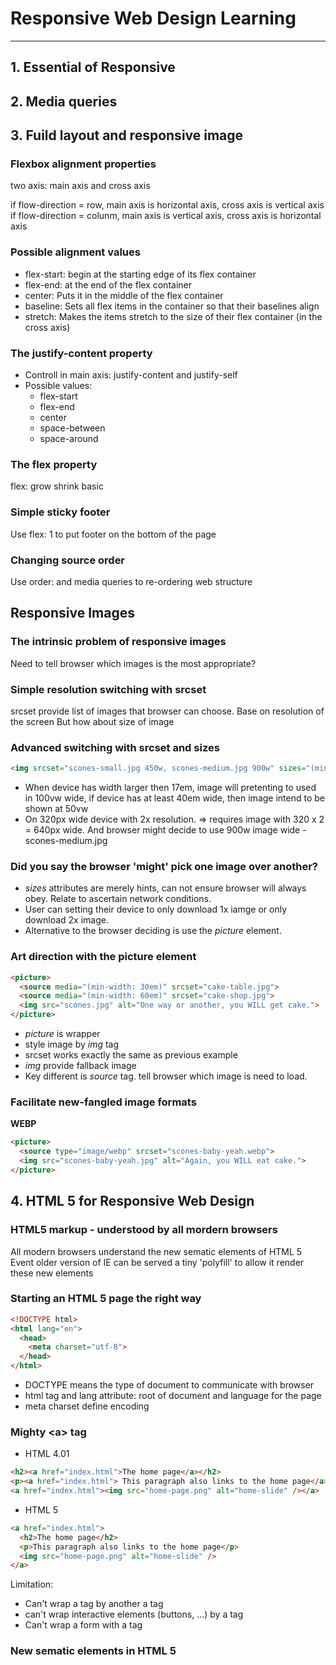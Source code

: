 # **Responsive Web Design Learning**
***
## 1. Essential of Responsive 
## 2. Media queries
## 3. Fuild layout and responsive image

### Flexbox alignment properties
two axis: main axis and cross axis

if flow-direction = row, main axis is horizontal axis, cross axis is vertical axis
if flow-direction = colunm, main axis is vertical axis, cross axis is horizontal axis

### Possible alignment values
- flex-start: begin at the starting edge of its flex container
- flex-end: at the end of the flex container
- center: Puts it in the middle of the flex container
- baseline: Sets all flex items in the container so that their baselines align
- stretch: Makes the items stretch to the size of their flex container (in the cross axis)

### The justify-content property
- Controll in main axis: justify-content and justify-self
- Possible values:
  - flex-start
  - flex-end
  - center
  - space-between
  - space-around

### The flex property
flex: grow shrink basic

### Simple sticky footer
Use flex: 1 to put footer on the bottom of the page

### Changing source order
Use order: <number> and media queries to re-ordering web structure

## Responsive Images
### The intrinsic problem of responsive images
Need to tell browser which images is the most appropriate?

### Simple resolution switching with srcset
srcset provide list of images that browser can choose. Base on resolution of the screen
But how about size of image

### Advanced switching with srcset and sizes
```html
<img srcset="scones-small.jpg 450w, scones-medium.jpg 900w" sizes="(min-width: 17em) 100vw, (min-width: 40em) 50vw" src="scones-small" alt="Scones">
```
- When device has width larger then 17em, image will pretenting to used in 100vw wide, if device has at least 40em wide, then image intend to be shown at 50vw
- On 320px wide device with 2x resolution. => requires image with 320 x 2 = 640px wide.
And browser might decide to use 900w image wide - scones-medium.jpg

### Did you say the browser 'might' pick one image over another?
- *sizes* attributes are merely hints, can not ensure browser will always obey. Relate to ascertain network conditions.
- User can setting their device to only download 1x iamge or only download 2x image.
- Alternative to the browser deciding is use the *picture* element.

### Art direction with the picture element
```html
<picture>
  <source media="(min-width: 30em)" srcset="cake-table.jpg">
  <source media="(min-width: 60em)" srcset="cake-shop.jpg">
  <img src="scones.jpg" alt="One way or another, you WILL get cake.">
</picture>
```
- *picture* is wrapper
- style image by *img* tag
- srcset works exactly the same as previous example
- *img* provide fallback image
- Key different is *source* tag. tell browser which image is need to load.

### Facilitate new-fangled image formats
**WEBP**
```html
<picture>
  <source type="image/webp" srcset="scones-baby-yeah.webp">
  <img src="scones-baby-yeah.jpg" alt="Again, you WILL eat cake.">
</picture>

```

## 4. HTML 5 for Responsive Web Design
### HTML5 markup - understood by all mordern browsers
All modern browsers understand the new sematic elements of HTML 5
Event older version of IE can be served a tiny 'polyfill' to allow it render these new elements

### Starting an HTML 5 page the right way
```html
<!DOCTYPE html>
<html lang="en">
  <head>
    <meta charset="utf-8">
  </head>
</html>
```
* DOCTYPE means the type of document to communicate with browser
* html tag and lang attribute: root of document and language for the page
* meta charset define encoding

### Mighty \<a\> tag

- HTML 4.01
```html
<h2><a href="index.html">The home page</a></h2>
<p><a href="index.html"> This paragraph also links to the home page</a></p>
<a href="index.html"><img src="home-page.png" alt="home-slide" /></a>
```
- HTML 5
```html
<a href="index.html">
  <h2>The home page</h2>
  <p>This paragraph also links to the home page</p>
  <img src="home-page.png" alt="home-slide" />
</a>
```

Limitation:
- Can't wrap a tag by another a tag
- can't wrap interactive elements (buttons, ...) by a tag
- Can't wrap a form with a tag

### New sematic elements in HTML 5